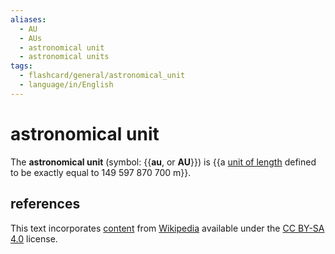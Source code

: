 ```yaml
---
aliases:
  - AU
  - AUs
  - astronomical unit
  - astronomical units
tags:
  - flashcard/general/astronomical_unit
  - language/in/English
---
```


# astronomical unit

The __astronomical unit__ (symbol: {{__au__, or __AU__}}) is {{a [unit of length](unit%20of%20length.md) defined to be exactly equal to 149&nbsp;597&nbsp;870&nbsp;700 m}}. <!--SR:!2024-09-08,56,310!2024-08-03,7,170-->

## references

This text incorporates [content](https://en.wikipedia.org/wiki/astronomical_unit) from [Wikipedia](Wikipedia.md) available under the [CC BY-SA 4.0](https://creativecommons.org/licenses/by-sa/4.0/) license.
